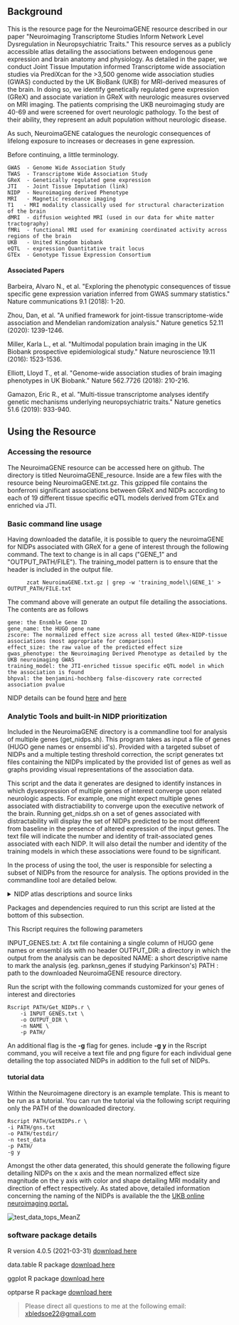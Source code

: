## Background

This is the resource page for the NeuroimaGENE resource described in our paper "Neuroimaging Transcriptome Studies Inform Network Level Dysregulation in Neuropsychiatric Traits." This resource serves as a publicly accessible atlas detailing the associations between endogenous gene expression and brain anatomy and physiology. As detailed in the paper, we conduct Joint Tissue Imputation informed Transcriptome wide association studies via PrediXcan for the >3,500  genome wide association studies (GWAS) conducted by the UK BioBank (UKB) for MRI-derived measures of the brain. In doing so, we identify genetically regulated gene expression (GReX) and associate variation in GReX with neurologic measures ovserved on MRI imaging. The patients comprising the UKB neuroimaging study are 40-69 and were screened for overt neurologic pathology. To the best of their ability, they represent an adult population without neurologic disease. 

As such, NeuroimaGENE catalogues the neurologic consequences of lifelong exposure to increases or decreases in gene expression. 

Before continuing, a little terminology. 

	GWAS  - Genome Wide Association Study
	TWAS  - Transcriptome Wide Association Study
	GReX  - Genetically regulated gene expression
	JTI   - Joint Tissue Imputation (link)
	NIDP  - Neuroimaging derived Phenotype
	MRI   - Magnetic resonance imaging
	T1   - MRI modality classically used for structural characterization of the brain
	dMRI  - diffusion weighted MRI (used in our data for white matter tractography)
	fMRi  - functional MRI used for examining coordinated activity across regions of the brain 
	UKB   - United Kingdom biobank
	eQTL  - expression Quantitative trait locus
	GTEx  - Genotype Tissue Expression Consortium
	

#### Associated Papers

Barbeira, Alvaro N., et al. "Exploring the phenotypic consequences of tissue specific gene expression variation inferred from GWAS summary statistics." Nature communications 9.1 (2018): 1-20.

Zhou, Dan, et al. "A unified framework for joint-tissue transcriptome-wide association and Mendelian randomization analysis." Nature genetics 52.11 (2020): 1239-1246.

Miller, Karla L., et al. "Multimodal population brain imaging in the UK Biobank prospective epidemiological study." Nature neuroscience 19.11 (2016): 1523-1536.

Elliott, Lloyd T., et al. "Genome-wide association studies of brain imaging phenotypes in UK Biobank." Nature 562.7726 (2018): 210-216.

Gamazon, Eric R., et al. "Multi-tissue transcriptome analyses identify genetic mechanisms underlying neuropsychiatric traits." Nature genetics 51.6 (2019): 933-940.

## Using the Resource

### Accessing the resource
The NeuroimaGENE resource can be accessed here on github. The directory is titled NeuroimaGENE_resource. Inside are a few files with the resource being NeuroimaGENE.txt.gz. This gzipped file contains the bonferroni significant associations between GReX and NIDPs according to each of 19 different tissue specific eQTL models derived from GTEx and enriched via JTI. 

### Basic command line usage
Having downloaded the datafile, it is possible to query the neuroimaGENE for NIDPs associated with GReX for a gene of interest through the following command. The text to change is in all caps ("GENE_1" and "OUTPUT_PATH/FILE"). The training_model pattern is to ensure that the header is included in the output file. 

	      zcat NeuroimaGENE.txt.gz | grep -w 'training_model\|GENE_1' > OUTPUT_PATH/FILE.txt
	
The command above will generate an output file detailing the associations. The contents are as follows

	gene: the Ensmble Gene ID
	gene_name: the HUGO gene name 
	zscore: The normalized effect size across all tested GRex-NIDP-tissue associations (most appropriate for comparison)
	effect_size: the raw value of the predicted effect size
	gwas_phenotype: the Neuroimaging Derived Phenotype as detailed by the UKB neuroimaging GWAS 
	training_model: the JTI-enriched tissue specific eQTL model in which the association is found
	bhpval: the benjamini-hochberg false-discovery rate corrected association pvalue
	
NIDP details can be found [here](https://www.fmrib.ox.ac.uk/ukbiobank/) and [here](https://www.fmrib.ox.ac.uk/ukbiobank/gwaspaper/index.html)

### Analytic Tools and built-in NIDP prioritization

Included in the NeuroimaGENE directory is a commandline tool for analysis of multiple genes (get_nidps.sh). This program takes as input a file of genes (HUGO gene names or ensembl id's). Provided with a targeted subset of NIDPs and a multiple testing threshold correction, the script generates txt files containing the NIDPs implicated by the provided list of genes as well as graphs providing visual representations of the association data. 

This script and the data it generates are designed to identify instances in which dysexpression of multiple genes of interest converge upon related neurologic aspects. For example, one might expect multiple genes associated with distractiability to converge upon the executive network of the brain. Running get_nidps.sh on a set of genes associated with distractability will display the set of NIDPs predicted to be most different from baseline in the presence of altered expression of the input genes. The text file will indicate the number and identity of trait-associated genes associated with each NIDP. It will also detail the number and identity of the training models in which these associations were found to be significant. 

In the process of using the tool, the user is responsible for selecting a subset of NIDPs from the resource for analysis. The options provided in the commandline tool are detailed below. 

<details><summary>NIDP atlas descriptions and source links</summary>
<p>

|MRI modality| atlas name | Description | source | 
| --- | --- | --- | --- | 
|T1 | all | All measures recorded by the UKB neuroimaging study derived from T1 imaging| see note\*|
|T1 |a2009s | Destrieux atlas parcellation of cortical sulci and gyri | [Destrieux](https://doi.org/10.1016/j.neuroimage.2010.06.010) |
|T1 |AmygNuclei | morphology of Nuclei of the amygdala | [Amygdala nuclei](https://doi.org/10.1016/j.neuroimage.2017.04.046)|
|T1 |aseg_volume | subcortical volumetric segmentation | [aseg_volume](https://doi.org/10.1016/S0896-6273(02)00569-X)|
|T1 | Broadmann | cortical morphology via Broadmann Areas | [Broadmann](https://doi.org/10.1093/cercor/bhm225)|
|T1 | Desikan | Desikan Killiany atlas parcellation of cortical morphology | [Desikan](https://doi.org/10.1016/j.neuroimage.2006.01.021)|
|T1 | DKTatlas | DKT atlas parcellation of cortical morphology | [DKTatlas](https://doi.org/10.3389/fnins.2012.00171)|
|T1 | FAST | cortical morphology via FMRIB's Automatic Segmentation Tool | [FAST](https://doi.org/10.1109/42.906424)|
|T1 | FIRST | Subcortical morphologogy via FIRST | [FIRST](https://doi.org/10.1016/j.neuroimage.2011.02.046)|
|T1 | HippSubfield | morphology of Hippocampal subfields | [HippSubfield](https://doi.org/10.1016/j.neuroimage.2015.04.042)|
|T1 | pial | structure: Desikan Killiany atlas of the pial surface | [Desikan](https://doi.org/10.1016/j.neuroimage.2006.01.021)|
|T1 | Brainstem | structure: Freesurfer brainstem parcellation | [Brainstem](https://doi.org/10.1016/j.neuroimage.2015.02.065)|
|T1 | SIENAX | structure: Structural Image Evaluation of whole brain measures | [SIENAX](https://doi.org/10.1006/nimg.2002.1040)|
|T1 | ThalamNuclei | morphology of the Nuclei of the thalamus | [ThalamNuclei](https://doi.org/10.1038/s41597-021-01062-y)|
|dMRI | all | All measures recorded by the UKB neuroimaging study derived from DWI imaging| see note\*|
|dMRI | ProbtrackX | white matter mapping obtained via probabilistic tractography | [ProbtrackX](https://doi.org/10.1371/journal.pone.0061892)\*|
|dMRI | TBSS | white matter mapping obtained via tract-based spatial statistics	 | [TBSS](https://doi.org/10.1016/j.neuroimage.2006.02.024)\*|
|rfMRI | ICA100 | functional connectivity using 100 cortical seeds | see note\*|
|rfMRI |ICA25 | functional connectivity using 25 cortical seeds | see note\*|
|rfMRI |ICA-features | summary of functional connectivity components | see note\*|
|T2_FLAIR | BIANCA | white matter hyperintensity classification algorithm | [BIANCA](https://doi.org/10.1016%2Fj.neuroimage.2016.07.018)|
|T2star | SWI | susceptibility-weighted imaging: microhemorrhage and hemosiderin deposits | see note\*|

\* see original publication for details [here](https://doi.org/10.1016/j.neuroimage.2017.10.034) (Alfaro-Almagro, Fidel, et al. "Image processing and Quality Control for the first 10,000 brain imaging datasets from UK Biobank." Neuroimage 166 (2018): 400-424.)

</p>
</details>

Packages and dependencies required to run this script are listed at the bottom of this subsection.

This Rscript requires the following parameters

INPUT_GENES.txt: A .txt file containing a single column of HUGO gene names or ensembl ids with no header
OUTPUT_DIR: a directory in which the output from the analysis can be deposited
NAME: a short descriptive name to mark the analysis (eg. parknsn_genes if studying Parkinson's)
PATH : path to the downloaded NeuroimaGENE resource directory. 

Run the script with the following commands customized for your genes of interest and directories

	Rscript PATH/Get_NIDPs.r \
		-i INPUT_GENES.txt \
		-o OUTPUT_DIR \
		-n NAME \
		-p PATH/
		
An additional flag is the **-g** flag for genes. include **-g y** in the Rscript command, you will receive a text file and png figure for each individual gene detailing the top associated NIDPs in addition to the full set of NIDPs. 
 

#### tutorial data
Within the Neuroimagene directory is an example template. This is meant to be run as a tutorial. You can run the tutorial via the following script requiring only the PATH of the downloaded directory. 

	Rscript PATH/GetNIDPs.r \
	-i PATH/gns.txt
	-o PATH/testdir/
	-n test_data
	-p PATH/
	-g y

Amongst the other data generated, this should generate the following figure detailing NIDPs on the x axis and the mean normalized effect size magnitude on the y axis with color and shape detailing MRI modality and direction of effect respectively. As stated above, detailed information concerning the naming of the NIDPs is available the the [UKB online neuroimaging portal.](https://www.fmrib.ox.ac.uk/ukbiobank/) 

![test_data_tops_MeanZ](https://user-images.githubusercontent.com/62114350/181631306-b42d3755-0550-4077-bcc8-a20ddc516934.png)


### software package details
R version 4.0.5 (2021-03-31) [download here](https://cran.r-project.org) 

data.table R package [download here](https://rdatatable.gitlab.io/data.table/)

ggplot R package [download here](https://ggplot2.tidyverse.org/)

optparse R package [download here](https://github.com/trevorld/r-optparse)

>Please direct all questions to me at the following email: xbledsoe22@gmail.com


	

	
	


	



